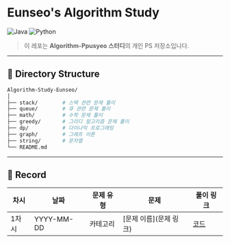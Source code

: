 # **Eunseo's Algorithm Study**
![Java](https://img.shields.io/badge/Java-007396?logo=java&logoColor=white)
![Python](https://img.shields.io/badge/Python-3776AB?logo=python&logoColor=white)


>이 레포는 **Algorithm-Ppusyeo 스터디**의 개인 PS 저장소입니다.<br>


---

## **📂 Directory Structure**
```bash
Algorithm-Study-Eunseo/
│
├── stack/        # 스택 관련 문제 풀이
├── queue/        # 큐 관련 문제 풀이
├── math/         # 수학 문제 풀이
├── greedy/       # 그리디 알고리즘 문제 풀이
├── dp/           # 다이나믹 프로그래밍
├── graph/        # 그래프 이론
├── string/       # 문자열
└── README.md    
```


---

## **📝 Record**

| 차시 | 날짜       | 문제 유형 | 문제 | 풀이 링크 |
|-----|-----------|----------|----------------|-----------|
| 1차시 | YYYY-MM-DD | 카테고리 | [문제 이름](문제 링크) | [코드](./카테고리/파일명) |



